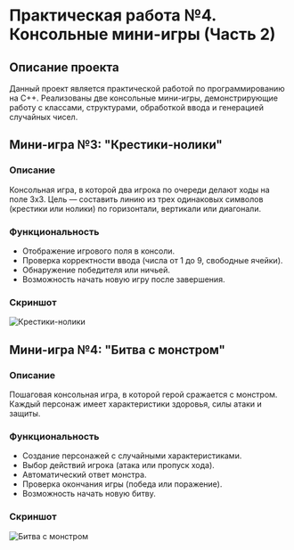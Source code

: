 # Практическая работа №4. Консольные мини-игры (Часть 2)

## Описание проекта

Данный проект является практической работой по программированию на C++. Реализованы две консольные мини-игры, демонстрирующие работу с классами, структурами, обработкой ввода и генерацией случайных чисел.

## Мини-игра №3: "Крестики-нолики"

### Описание
Консольная игра, в которой два игрока по очереди делают ходы на поле 3x3. Цель — составить линию из трех одинаковых символов (крестики или нолики) по горизонтали, вертикали или диагонали.

### Функциональность
- Отображение игрового поля в консоли.
- Проверка корректности ввода (числа от 1 до 9, свободные ячейки).
- Обнаружение победителя или ничьей.
- Возможность начать новую игру после завершения.

### Скриншот
<img src="Krestiki.PNG" alt="Крестики-нолики">


## Мини-игра №4: "Битва с монстром"

### Описание
Пошаговая консольная игра, в которой герой сражается с монстром. Каждый персонаж имеет характеристики здоровья, силы атаки и защиты.

### Функциональность
- Создание персонажей с случайными характеристиками.
- Выбор действий игрока (атака или пропуск хода).
- Автоматический ответ монстра.
- Проверка окончания игры (победа или поражение).
- Возможность начать новую битву.

### Скриншот

<img src="monster.PNG" alt="Битва с монстром">
